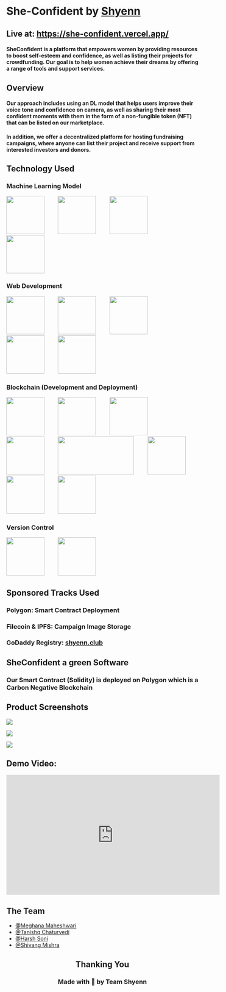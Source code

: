 # She-Confident by [Shyenn](https://github.com/Shyenn-THS)

## Live at: https://she-confident.vercel.app/

#### SheConfident is a platform that empowers women by providing resources to boost self-esteem and confidence, as well as listing their projects for crowdfunding. Our goal is to help women achieve their dreams by offering a range of tools and support services.

## Overview

#### Our approach includes using an DL model that helps users improve their voice tone and confidence on camera, as well as sharing their most confident moments with them in the form of a non-fungible token (NFT) that can be listed on our marketplace.
#### In addition, we offer a decentralized platform for hosting fundraising campaigns, where anyone can list their project and receive support from interested investors and donors.

## Technology Used

### Machine Learning Model 
<img src="https://cdn.jsdelivr.net/gh/devicons/devicon/icons/python/python-original-wordmark.svg" height="100" width="100" />  &nbsp; &nbsp; &nbsp; &nbsp; <img src="https://cdn.jsdelivr.net/gh/devicons/devicon/icons/opencv/opencv-original-wordmark.svg" height="100" width="100" /> &nbsp; &nbsp; &nbsp; &nbsp; <img src="https://cdn.jsdelivr.net/gh/devicons/devicon/icons/tensorflow/tensorflow-original.svg" height="100" width="100" /> &nbsp; &nbsp; &nbsp; &nbsp; <img src="https://upload.wikimedia.org/wikipedia/en/d/d9/Dlib_c%2B%2B_library_logo.png" height="100" width="100" /> 
### Web Development 
<img src="https://cdn.jsdelivr.net/gh/devicons/devicon/icons/tailwindcss/tailwindcss-original-wordmark.svg" height="100" width="100" /> &nbsp; &nbsp; &nbsp; &nbsp; <img src="https://cdn.jsdelivr.net/gh/devicons/devicon/icons/react/react-original-wordmark.svg" height="100" width="100" /> &nbsp; &nbsp; &nbsp; &nbsp; <img src="https://cdn.jsdelivr.net/gh/devicons/devicon/icons/typescript/typescript-original.svg" height="100" width="100" /> &nbsp; &nbsp; &nbsp; &nbsp; <img src="https://cdn.jsdelivr.net/gh/devicons/devicon/icons/nextjs/nextjs-original-wordmark.svg" height="100" width="100" /> &nbsp; &nbsp; &nbsp; &nbsp; <img src="https://cdn.jsdelivr.net/gh/devicons/devicon/icons/flask/flask-original-wordmark.svg" height="100" width="100" /> &nbsp; &nbsp; &nbsp; &nbsp; 

### Blockchain (Development and Deployment)
 <img src="https://cdn.jsdelivr.net/gh/devicons/devicon/icons/solidity/solidity-original.svg" height="100" width="100"/> &nbsp; &nbsp; &nbsp; &nbsp;  <img src="https://cdn.jsdelivr.net/gh/devicons/devicon/icons/polygon/polygon-original.svg" height="100" width="100" /> &nbsp; &nbsp; &nbsp; &nbsp; <img src="https://www.deccanherald.com/sites/dh/files/styles/largehorizontal/public/image%20%2831%29.jpg?itok=JmbcSJHi" height="100" width="100"/> &nbsp; &nbsp; &nbsp; &nbsp; <img src="https://assets-global.website-files.com/6364e65656ab107e465325d2/637aef71f41f796dd8d23c3e_wCYK2Unht9h90o_h40QEagG-i33P06IxVrAlPEmToqU.png" height="100" width="100" /> &nbsp; &nbsp; &nbsp; &nbsp; <img src="https://upload.wikimedia.org/wikipedia/commons/c/c2/IPFS_logo.png" height="100" width="200" /> &nbsp; &nbsp; &nbsp; &nbsp; <img src="https://upload.wikimedia.org/wikipedia/commons/thumb/4/4b/Filecoin.svg/1200px-Filecoin.svg.png" height="100" width="100" /> &nbsp; &nbsp; &nbsp; &nbsp;  <img src="https://logopond.com/logos/08ae75dc100c9dd4c1d6b5ca62a285a8.png" height="100" width="100" /> &nbsp; &nbsp; &nbsp; &nbsp; <img src="https://preview.redd.it/xy7figsmrwz61.jpg?auto=webp&s=f3c54dd8fd5acf4f418d20638199dc3a9303612b" height="100" width="100" />
 
### Version Control
 <img src="https://cdn.jsdelivr.net/gh/devicons/devicon/icons/git/git-original-wordmark.svg" height="100" width="100" /> &nbsp; &nbsp; &nbsp; &nbsp;  <img src="https://cdn.jsdelivr.net/gh/devicons/devicon/icons/github/github-original-wordmark.svg" height="100" width="100" /> 


## Sponsored Tracks Used
### Polygon: Smart Contract Deployment
### Filecoin & IPFS: Campaign Image Storage
### GoDaddy Registry: [shyenn.club](https://she-confident.vercel.app)

## SheConfident a green Software 
### Our Smart Contract (Solidity) is deployed on Polygon which is a Carbon Negative Blockchain

## Product Screenshots
**![](https://lh6.googleusercontent.com/D9NdvwHCIB5kG3UT1tLKM8UkxPpyYBL3uFsjGpfQ6TQMpzySrYN8levf5cOpyodYFbw4QuZznboMBeAP27mkfUh8ovSK5-QZLJ3NFt0Tx9X9iERDOcTVk3n9yCnGDD-qIkjVRm9kQMnw7vcpMeAJNUxh4QgMAQp-FtXCWBSnQ-Mstm06y3sBXJVrWV1Fvw)**

**![](https://lh4.googleusercontent.com/lUdJTbJdNv1adOX6h9kBUFcGfqKMzgeDDKTY1S4sy2SjzVOJf53KsIC08gL_LMN448U-i1c-zppuNJbyQmoHoE-UoXkBiJoUQf3pDBvueXHtFMOMi8JlpctVl8s8Wlh9jnOxAP3yT_dpEJP-zD9oa0eRnfBgzQVCfzYdNIuc8EvSunuzl7Yl81eQUF0_aQ)**

**![](https://lh6.googleusercontent.com/7r81QfH_WbrvjxFj482mRPmaGWcaWjyOAcaombBp_8qfAEfILxGUP_8_nw1R7qmjtF5L9toN223TbzfrJoD0jaxCYOXnZcNzRHb6WYn2smxbV-x6bEADt3B2AiNH5sKZjDgRsaRPHB7cTs7OdKIqQIhy10PC4FPZMhocyoZ1DUxcvFgTXlMp0Wxvu1_BVA)**
## Demo Video: 
<iframe width="560" height="315" src="https://www.youtube.com/embed/KT2VlZ85li8" title="YouTube video player" frameborder="0" allow="accelerometer; autoplay; clipboard-write; encrypted-media; gyroscope; picture-in-picture; web-share" allowfullscreen></iframe>


## The Team

- [@Meghana Maheshwari](https://www.linkedin.com/in/meghana-maheshwari-ba0779223/) 
- [@Tanishq Chaturvedi](https://www.linkedin.com/in/m99tanishq/) 
- [@Harsh Soni](https://www.linkedin.com/in/hashprog) 
- [@Shivang Mishra](https://www.linkedin.com/in/shivangm24/)

<h2 align="center">Thanking You
<h3 align="center">Made with 💖 by Team Shyenn
